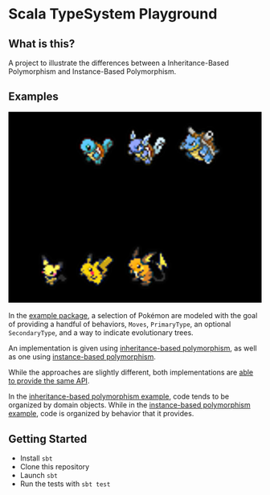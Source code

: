 # Scala TypeSystem Playground

## What is this? 
A project to illustrate the differences between a Inheritance-Based Polymorphism and Instance-Based Polymorphism.

## Examples

![PokemonImage](/asset/PokemonImage.png)

In the [example package](/src/test/scala/sandbox/pokemon), a selection of Pokémon are modeled with the goal of providing a handful of behaviors, `Moves`, `PrimaryType`, an optional `SecondaryType`, and a way to indicate evolutionary trees.

An implementation is given using [inheritance-based polymorphism](/src/test/scala/sandbox/pokemon/inheritance), as well as one using [instance-based polymorphism](/src/test/scala/sandbox/pokemon/instances). 

While the approaches are slightly different, both implementations are [able to provide the same API](/src/test/scala/sandbox/pokemon/Test.scala).

In the [inheritance-based polymorphism example](/src/test/scala/sandbox/pokemon/inheritance), code tends to be organized by domain objects. 
While in the [instance-based polymorphism example](/src/test/scala/sandbox/pokemon/instances), code is organized by behavior that it provides. 



## Getting Started
- Install `sbt`
- Clone this repository 
- Launch `sbt`
- Run the tests with `sbt test`
